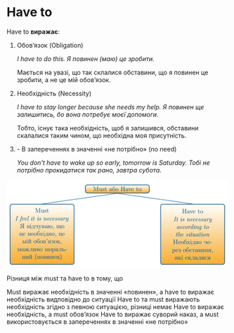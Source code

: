 # Have to

<p><span class="p2">Have to</span> <b>виражає</b>:</p>

<ol>
<li><span class="p1">Обов’язок</span> (Obligation)</li>
<p><i>I have to do this. Я повинен (маю) це зробити.</i></p>
<p>Мається на увазі, що так склалися обставини, що я повинен це зробити, а не це мій обов’язок.</p>
<li><span class="p1">Необхідність</span> (Necessity)</li>
<p><i>I have to stay longer because she needs my help. Я повинен ще залишитись, бо вона потребує моєї допомоги.</i></p>
<p>Тобто, існує така необхідність, щоб я залишився, обставини скалалися таким чином, що необхідна моя присутність.</p>
<li><span class="p1">-	В запереченнях в значенні «не потрібно»</span> (no need)</li>
<p><i>You don't have to wake up so early, tomorrow is Saturday. Тобі не потрібно прокидатися так рано, завтра субота.</i></p>
</ol>

<div align="center"><img src="e11_p4.png"/></div>

<quiz correctLabel="correct" incorrectLabel="incorrect" checkLabel="check">
 <question multiple>
 <p>Різниця між must та have to в тому, що</p>
 <answer correct>Must виражає необхідність в значенні «повинен», а have to виражає необхідність видповідно до ситуації</answer>
 <answer correct>Have to та must виражають необхідність згідно з певною ситуацією, різниці немає</answer>
 <answer>Have to виражає необхідність, а must обов’язок</answer>
 <answer>Have to виражає суворий наказ, а мust використовується в запереченнях в значенні «не потрібно»</answer>
 </question>
</quiz>